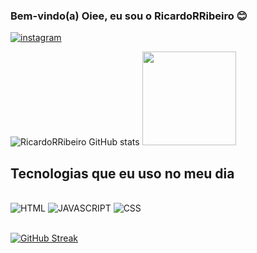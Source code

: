 ### Bem-vindo(a) Oiee, eu sou o RicardoRRibeiro 😊

[![instagram](https://img.shields.io/badge/Instagram-E4405F?style=for-the-badge&logo=instagram&logoColor=white )](https://www.instagram.com/ricardo_guaxinim47/)

![ RicardoRRibeiro GitHub stats](https://github-readme-stats.vercel.app/api?username=RicardoRRibeiro&show_icons=true&theme=tokyonight)
<a href="https://github.com/RicardoRRibeiro"><img height="150em" src="https://github-readme-stats.vercel.app/api/top-langs/?username=RicardoRRibeiro&layout=compact&langs_count=6&theme=tokyonight"></a>

## Tecnologias que eu uso no meu dia

<div style="display: inline_block"><br/>

 <img aling= "center" alt="HTML" src="https://img.shields.io/badge/HTML5-E34F26?style=for-the-badge&logo=html5&logoColor=white" />
<img aling= "center" alt="JAVASCRIPT" src="https://img.shields.io/badge/JavaScript-323330?style=for-the-badge&logo=javascript&logoColor=F7DF1E" />
<img aling= "center" alt="CSS" src="https://img.shields.io/badge/CSS3-1572B6?style=for-the-badge&logo=css3&logoColor=white" />
 </div><br/>


</div>

[![GitHub Streak](https://streak-stats.demolab.com?user=RicardoRRibeiro&theme=tokyonight&fire=EB5454&border=FFFFFF)](https://github.com/RicardoRRibeiro)
